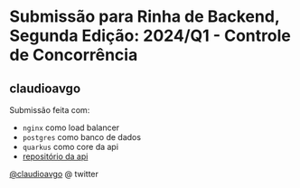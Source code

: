 # Submissão para Rinha de Backend, Segunda Edição: 2024/Q1 - Controle de Concorrência

## claudioavgo
Submissão feita com:
- `nginx` como load balancer
- `postgres` como banco de dados
- `quarkus` como core da api
- [repositório da api](https://github.com/claudioavgo/rinha-de-backend-quarkus)

[@claudioavgo](https://twitter.com/claudioavgo) @ twitter
